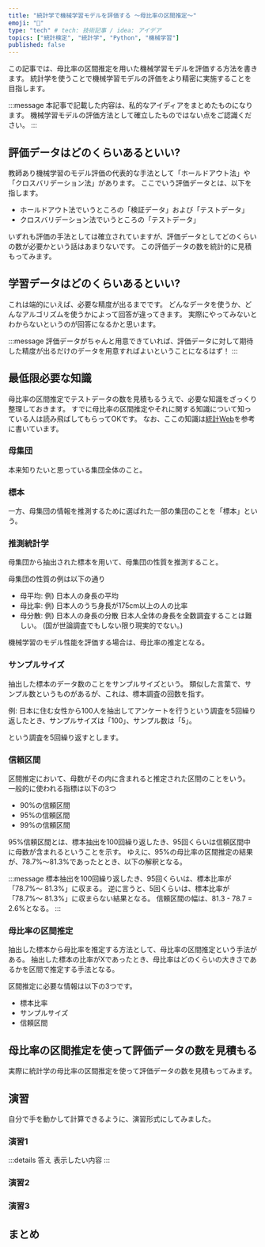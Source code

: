 ```yaml
---
title: "統計学で機械学習モデルを評価する 〜母比率の区間推定〜"
emoji: "👻"
type: "tech" # tech: 技術記事 / idea: アイデア
topics: ["統計検定", "統計学", "Python", "機械学習"]
published: false
---
```


この記事では、母比率の区間推定を用いた機械学習モデルを評価する方法を書きます。
統計学を使うことで機械学習モデルの評価をより精密に実施することを目指します。

:::message
本記事で記載した内容は、私的なアイディアをまとめたものになります。
機械学習モデルの評価方法として確立したものではない点をご認識ください。
:::

## 評価データはどのくらいあるといい?

教師あり機械学習のモデル評価の代表的な手法として「ホールドアウト法」や「クロスバリデーション法」があります。
ここでいう評価データとは、以下を指します。

* ホールドアウト法でいうところの「検証データ」および「テストデータ」
* クロスバリデーション法でいうところの「テストデータ」

いずれも評価の手法としては確立されていますが、評価データとしてどのくらいの数が必要かという話はあまりないです。
この評価データの数を統計的に見積もってみます。

## 学習データはどのくらいあるといい?

これは端的にいえば、必要な精度が出るまでです。
どんなデータを使うか、どんなアルゴリズムを使うかによって回答が違ってきます。
実際にやってみないとわからないというのが回答になるかと思います。

:::message
評価データがちゃんと用意できていれば、評価データに対して期待した精度が出るだけのデータを用意すればよいということになるはず！
:::

## 最低限必要な知識

母比率の区間推定でテストデータの数を見積もるうえで、必要な知識をざっくり整理しておきます。
すでに母比率の区間推定やそれに関する知識について知っている人は読み飛ばしてもらってOKです。
なお、ここの知識は[統計Web](https://bellcurve.jp/statistics/course/#step1)を参考に書いています。

### 母集団
本来知りたいと思っている集団全体のこと。

### 標本
一方、母集団の情報を推測するために選ばれた一部の集団のことを「標本」という。

### 推測統計学
母集団から抽出された標本を用いて、母集団の性質を推測すること。

母集団の性質の例は以下の通り

* 母平均: 例) 日本人の身長の平均
* 母比率: 例) 日本人のうち身長が175cm以上の人の比率
* 母分散: 例) 日本人の身長の分散
日本人全体の身長を全数調査することは難しい。
(国が世論調査でもしない限り現実的でない。)

機械学習のモデル性能を評価する場合は、母比率の推定となる。

### サンプルサイズ

抽出した標本のデータ数のことをサンプルサイズという。
類似した言葉で、サンプル数というものがあるが、これは、標本調査の回数を指す。

例: 日本に住む女性から100人を抽出してアンケートを行うという調査を5回繰り返したとき、サンプルサイズは「100」、サンプル数は「5」。

という調査を5回繰り返すとします。

### 信頼区間

区間推定において、母数がその内に含まれると推定された区間のことをいう。
一般的に使われる指標は以下の3つ

* 90%の信頼区間
* 95%の信頼区間
* 99%の信頼区間

95%信頼区間とは、標本抽出を100回繰り返したき、95回くらいは信頼区間中に母数が含まれるということを示す。
ゆえに、95%の母比率の区間推定の結果が、78.7%〜81.3%であったととき、以下の解釈となる。

:::message
標本抽出を100回繰り返したき、95回くらいは、標本比率が「78.7%〜 81.3%」に収まる。
逆に言うと、5回くらいは、標本比率が「78.7%〜 81.3%」に収まらない結果となる。
信頼区間の幅は、81.3 - 78.7 = 2.6%となる。
:::


### 母比率の区間推定

抽出した標本から母比率を推定する方法として、母比率の区間推定という手法がある。
抽出した標本の比率がXであったとき、母比率はどのくらいの大きさであるかを区間で推定する手法となる。

区間推定に必要な情報は以下の3つです。

* 標本比率
* サンプルサイズ
* 信頼区間




## 母比率の区間推定を使って評価データの数を見積もる

実際に統計学の母比率の区間推定を使って評価データの数を見積もってみます。



## 演習

自分で手を動かして計算できるように、演習形式にしてみました。 

### 演習1

:::details 答え
表示したい内容
:::

### 演習2


### 演習3


## まとめ


